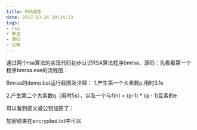 ```yaml
---
title: RSA初步 
date: 2017-03-26 10:34:13
tags:
- rsa
- 算法
- 源码
- 注释
---
```

通过两个rsa算法的实现代码初步认识RSA算法程序bmrsa，源码：先看看第一个程序bmrsa.exe的流程图： 
 
 
 
Bmrsa的demo.bat运行截图及注释： 
1.产生第一个大素数p,用时3.1s 
 
2.产生第二个大素数q（用时5s），以及一个与f(n) = (p-1) * (q - 1)互素的e 
 
可以看到密文被公钥加密了： 
 
加密结果在encrypted.txt中可以
<!-- more -->